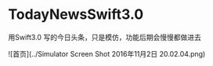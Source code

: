# TodayNewsSwift3.0
用Swift3.0 写的今日头条，只是模仿，功能后期会慢慢都做进去

![首页](../Simulator Screen Shot 2016年11月2日 20.02.04.png)
